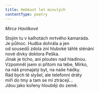 ```yaml
---
title: Hebkost let minulých
contentType: poetry
---
```


<section>

_Mirce Havlíkové_

Stojím tu v kalhotách mrtvého kamaráda.  
Je půlnoc. Hudba dohrála a jen  
od sousedů zdola zní hluboké táhlé sténání  
nové dívky doktora Peška.  
Jinak je ticho, ani ploutev nad hladinou.  
Vzpomněl jsem si přitom na tebe, Mirko,  
na náš pronajatý byt, na naše hádky.  
Rád bych tě slyšel, ale telefonní dráty  
míří do tmy a tam se mi ztrácejí…  
Jdou jako kořeny hlouběji do země.

</section>
